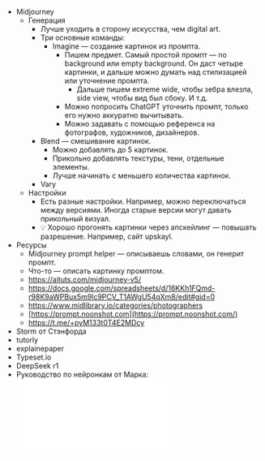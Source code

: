 - Midjourney
	- Генерация
		- Лучше уходить в сторону искусства, чем digital art.
		- Три основные команды:
			- Imagine — создание картинок из промпта.
				- Пишем предмет. Самый простой промпт — no background или empty background. Он даст четыре картинки, и дальше можно думать над стилизацией или уточнение промпта.
					- Дальше пишем extreme wide, чтобы зебра влезла, side view, чтобы вид был сбоку. И т.д.
				- Можно попросить ChatGPT уточнить промпт, только его нужно аккуратно вычитывать.
				- Можно задавать с помощью референса на фотографов, художников, дизайнеров.
		- Blend — смешивание картинок.
			- Можно добавлять до 5 картинок.
			- Прикольно добавлять текстуры, тени, отдельные элементы.
			- Лучше начинать с меньшего количества картинок.
		- Vary
	- Настройки
		- Есть разные настройки. Например, можно переключаться между версиями. Иногда старые версии могут давать прикольный визуал.
		- 💡 Хорошо прогонять картинки через апскейлинг — повышать разрешение. Например, сайт upskayl.
- Ресурсы
	- Midjourney prompt helper — описываешь словами, он генерит промпт.
	- Что-то — описать картинку промптом.
	- https://aituts.com/midjourney-v5/
	- https://docs.google.com/spreadsheets/d/16KKh1FQmd-r98K9aWPBux5m9lc9PCV_T1AWgU54qXm8/edit#gid=0
	- https://www.midlibrary.io/categories/photographers
	- [https://prompt.noonshot.com](https://prompt.noonshot.com/)
	- https://t.me/+pyM133t0T4E2MDcy
- Storm от Стэнфорда
- tutorly
- explainepaper
- Typeset.io
- DeepSeek r1
- Руководство по нейронкам от Марка: ![LLM_и_нейросетки_для_чайников_Профком_1.pdf](../assets/LLM_и_нейросетки_для_чайников_Профком_1_1740001185433_0.pdf)